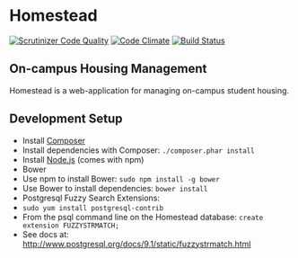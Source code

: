 Homestead
=========
[![Scrutinizer Code Quality](https://scrutinizer-ci.com/g/AppStateESS/homestead/badges/quality-score.png?s=d4e5a31be92390a264c73c4282dd8cfb9c36400b)](https://scrutinizer-ci.com/g/AppStateESS/homestead/)
[![Code Climate](https://codeclimate.com/github/AppStateESS/homestead/badges/gpa.svg)](https://codeclimate.com/github/AppStateESS/homestead)
[![Build Status](https://travis-ci.org/AppStateESS/homestead.svg)](https://travis-ci.org/AppStateESS/homestead)

## On-campus Housing Management
Homestead is a web-application for managing on-campus student housing.

## Development Setup
* Install [Composer](https://getcomposer.org/doc/00-intro.md)
* Install dependencies with Composer: `./composer.phar install`
* Install [Node.js](https://nodejs.org/download/) (comes with npm)
* Bower
 * Use npm to install Bower: `sudo npm install -g bower`
 * Use Bower to install dependencies: `bower install`
* Postgresql Fuzzy Search Extensions:
 * `sudo yum install postgresql-contrib`
 * From the psql command line on the Homestead database: `create extension FUZZYSTRMATCH;`
 * See docs at: http://www.postgresql.org/docs/9.1/static/fuzzystrmatch.html
